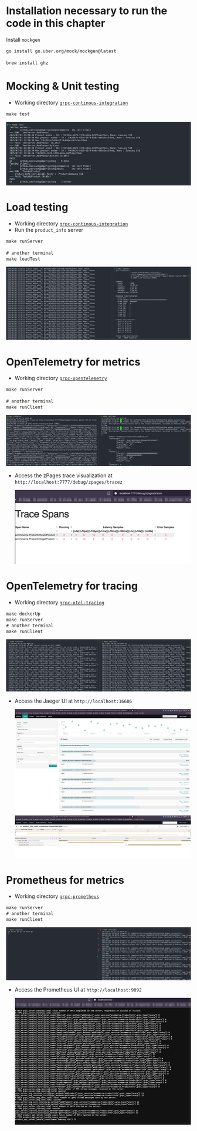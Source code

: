 # Installation necessary to run the code in this chapter

Install `mockgen`

```shell
go install go.uber.org/mock/mockgen@latest

brew install ghz
```

# Mocking & Unit testing

- Working directory [`grpc-continous-integration`](./grpc-continous-integration/)

```shell
make test
```

![](./assets/02.png)

# Load testing

- Working directory [`grpc-continous-integration`](./grpc-continous-integration/)
- Run the `product_info` server

```shell
make runServer

# another terminal
make loadTest
```

![](./assets/01.png)

# OpenTelemetry for metrics

- Working directory [`grpc-opentelemetry`](./grpc-opentelemetry/)

```shell
make runServer

# another terminal
make runClient
```

![](./assets/03.png)

- Access the zPages trace visualization at `http://localhost:7777/debug/zpages/tracez`

  ![](./assets/04.png)

# OpenTelemetry for tracing

- Working directory [`grpc-otel-tracing`](./grpc-otel-tracing/)

```shell
make dockerUp
make runServer
# another terminal
make runClient
```

![](./assets/07.png)

- Access the Jaeger UI at `http://localhost:16686`

  ![](./assets/05.png)
  ![](./assets/06.png)

# Prometheus for metrics
- Working directory [`grpc-prometheus`](./grpc-prometheus/)

```shell
make runServer
# another terminal
make runClient
```

![](./assets/09.png)
- Access the Prometheus UI at `http://localhost:9092`

  ![](./assets/08.png)